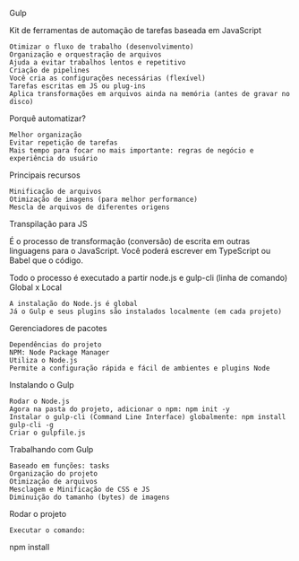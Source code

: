 Gulp

Kit de ferramentas de automação de tarefas baseada em JavaScript

    Otimizar o fluxo de trabalho (desenvolvimento)
    Organização e orquestração de arquivos
    Ajuda a evitar trabalhos lentos e repetitivo
    Criação de pipelines
    Você cria as configurações necessárias (flexível)
    Tarefas escritas em JS ou plug-ins
    Aplica transformações em arquivos ainda na memória (antes de gravar no disco)

Porquê automatizar?

    Melhor organização
    Evitar repetição de tarefas
    Mais tempo para focar no mais importante: regras de negócio e experiência do usuário

Principais recursos

    Minificação de arquivos
    Otimização de imagens (para melhor performance)
    Mescla de arquivos de diferentes origens

Transpilação para JS

É o processo de transformação (conversão) de escrita em outras linguagens para o JavaScript. Você poderá escrever em TypeScript ou Babel que o código.

Todo o processo é executado a partir node.js e gulp-cli (linha de comando)
Global x Local

    A instalação do Node.js é global
    Já o Gulp e seus plugins são instalados localmente (em cada projeto)

Gerenciadores de pacotes

    Dependências do projeto
    NPM: Node Package Manager
    Utiliza o Node.js
    Permite a configuração rápida e fácil de ambientes e plugins Node

Instalando o Gulp

    Rodar o Node.js
    Agora na pasta do projeto, adicionar o npm: npm init -y
    Instalar o gulp-cli (Command Line Interface) globalmente: npm install gulp-cli -g
    Criar o gulpfile.js

Trabalhando com Gulp

    Baseado em funções: tasks
    Organização do projeto
    Otimização de arquivos
    Mesclagem e Minificação de CSS e JS
    Diminuição do tamanho (bytes) de imagens

Rodar o projeto

    Executar o comando:

npm install
